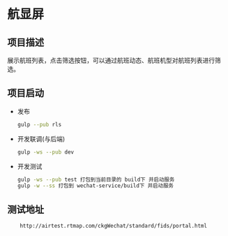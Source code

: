 # 航显屏

## 项目描述

展示航班列表，点击筛选按钮，可以通过航班动态、航班机型对航班列表进行筛选。

## 项目启动

- 发布
    ```bash
    gulp --pub rls
    ```

- 开发联调(与后端)
    ```bash
    gulp -ws --pub dev
    ```

- 开发测试
    ```bash
    gulp -ws --pub test 打包到当前目录的 build下 并启动服务
    gulp -w --ss 打包到 wechat-service/build下 并启动服务
    ```

## 测试地址

```bash
    http://airtest.rtmap.com/ckgWechat/standard/fids/portal.html
```